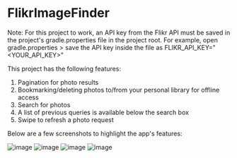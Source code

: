 # FlikrImageFinder

Note: For this project to work, an API key from the Flikr API must be saved in the project's gradle.properties file
in the project root. For example, open gradle.properties > save the API key inside the file as FLIKR_API_KEY="<YOUR_API_KEY>"

This project has the following features:
1) Pagination for photo results
2) Bookmarking/deleting photos to/from your personal library for offline access
3) Search for photos
4) A list of previous queries is available below the search box
5) Swipe to refresh a photo request

Below are a few screenshots to highlight the app's features:

![image](https://user-images.githubusercontent.com/24233588/68394397-0a5b3000-016e-11ea-8d16-30b37fe06dd1.png)
![image](https://user-images.githubusercontent.com/24233588/68394484-38407480-016e-11ea-9692-4a605b5fcb96.png)
![image](https://user-images.githubusercontent.com/24233588/68394532-4c847180-016e-11ea-9dbf-b5dc0aa92b3a.png)
![image](https://user-images.githubusercontent.com/24233588/68395096-62466680-016f-11ea-8e22-2432ef85c612.png)
